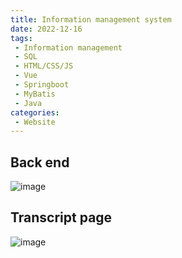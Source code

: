 ```yaml
---
title: Information management system
date: 2022-12-16
tags:
 - Information management
 - SQL
 - HTML/CSS/JS
 - Vue
 - Springboot
 - MyBatis
 - Java
categories: 
 - Website
---
```


## Back end
![image](https://user-images.githubusercontent.com/44311497/208363097-9e628523-5d58-4d47-8fcc-cada5a59473f.png)

## Transcript page
![image](https://user-images.githubusercontent.com/44311497/208363227-2a3d1715-2c10-41fd-8130-14ea72e2f8b0.png)
